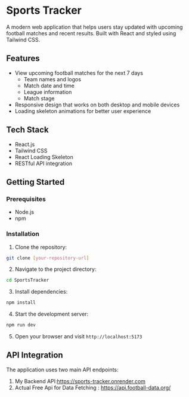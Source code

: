 # Sports Tracker

A modern web application that helps users stay updated with upcoming football matches and recent results. Built with React and styled using Tailwind CSS.

## Features

- View upcoming football matches for the next 7 days
  - Team names and logos
  - Match date and time
  - League information
  - Match stage
- Responsive design that works on both desktop and mobile devices
- Loading skeleton animations for better user experience

## Tech Stack

- React.js
- Tailwind CSS
- React Loading Skeleton
- RESTful API integration

## Getting Started

### Prerequisites

- Node.js 
- npm 

### Installation

1. Clone the repository:
```bash
git clone [your-repository-url]
```

2. Navigate to the project directory:
```bash
cd SportsTracker
```

3. Install dependencies:
```bash
npm install
```

4. Start the development server:
```bash
npm run dev
```

5. Open your browser and visit `http://localhost:5173`

## API Integration

The application uses two main API endpoints:

1. My Backend API:https://sports-tracker.onrender.com
2. Actual Free Api for Data Fetching : https://api.football-data.org/
